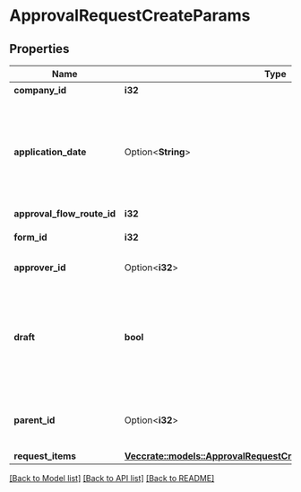 # ApprovalRequestCreateParams

## Properties

Name | Type | Description | Notes
------------ | ------------- | ------------- | -------------
**company_id** | **i32** | 事業所ID | 
**application_date** | Option<**String**> | 申請日 (yyyy-mm-dd)<br> 指定しない場合は当日の日付が登録されます。  | [optional]
**approval_flow_route_id** | **i32** | 申請経路ID | 
**form_id** | **i32** | 申請フォームID | 
**approver_id** | Option<**i32**> | 承認者のユーザーID | [optional]
**draft** | **bool** | falseの時、in_progress:申請中で作成する。それ以外の時はdraft:下書きで作成する | 
**parent_id** | Option<**i32**> | 親申請ID(既存各種申請IDのみ指定可能です。) | [optional]
**request_items** | [**Vec<crate::models::ApprovalRequestCreateParamsRequestItemsInner>**](approvalRequestCreateParams_request_items_inner.md) |  | 

[[Back to Model list]](../README.md#documentation-for-models) [[Back to API list]](../README.md#documentation-for-api-endpoints) [[Back to README]](../README.md)


